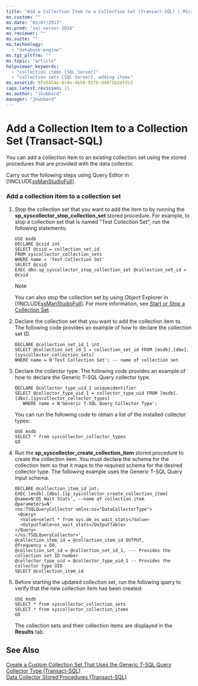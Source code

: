 ```yaml
---
title: "Add a Collection Item to a Collection Set (Transact-SQL) | Microsoft Docs"
ms.custom: ""
ms.date: "03/07/2017"
ms.prod: "sql-server-2016"
ms.reviewer: ""
ms.suite: ""
ms.technology: 
  - "database-engine"
ms.tgt_pltfrm: ""
ms.topic: "article"
helpviewer_keywords: 
  - "collection items [SQL Server]"
  - "collection sets [SQL Server], adding items"
ms.assetid: 9fe6454e-8c0e-4b50-937b-d9871b20fd13
caps.latest.revision: 21
ms.author: "jhubbard"
manager: "jhubbard"
---
```

# Add a Collection Item to a Collection Set (Transact-SQL)
  You can add a collection item to an existing collection set using the stored procedures that are provided with the data collector.  
  
 Carry out the following steps using Query Editor in [!INCLUDE[ssManStudioFull](../../a9notintoc/includes/ssmanstudiofull-md.md)].  
  
### Add a collection item to a collection set  
  
1.  Stop the collection set that you want to add the item to by running the **sp_syscollector_stop_collection_set** stored procedure. For example, to stop a collection set that is named "Test Collection Set", run the following statements:  
  
    ```tsql  
    USE msdb  
    DECLARE @csid int  
    SELECT @csid = collection_set_id  
    FROM syscollector_collection_sets  
    WHERE name = 'Test Collection Set'  
    SELECT @csid  
    EXEC dbo.sp_syscollector_stop_collection_set @collection_set_id = @csid  
    ```  
  
    > [!NOTE]  
    >  You can also stop the collection set by using Object Explorer in [!INCLUDE[ssManStudioFull](../../a9notintoc/includes/ssmanstudiofull-md.md)]. For more information, see [Start or Stop a Collection Set](../../relational-databases/data-collection/start-or-stop-a-collection-set.md).  
  
2.  Declare the collection set that you want to add the collection item to. The following code provides an example of how to declare the collection set ID.  
  
    ```tsql  
    DECLARE @collection_set_id_1 int  
    SELECT @collection_set_id_1 = collection_set_id FROM [msdb].[dbo].[syscollector_collection_sets]  
    WHERE name = N'Test Collection Set'; -- name of collection set  
    ```  
  
3.  Declare the collector type. The following code provides an example of how to declare the Generic T-SQL Query collector type.  
  
    ```tsql  
    DECLARE @collector_type_uid_1 uniqueidentifier  
    SELECT @collector_type_uid_1 = collector_type_uid FROM [msdb].[dbo].[syscollector_collector_types]   
       WHERE name = N'Generic T-SQL Query Collector Type';  
    ```  
  
     You can run the following code to obtain a list of the installed collector types:  
  
    ```tsql  
    USE msdb  
    SELECT * from syscollector_collector_types  
    GO  
    ```  
  
4.  Run the **sp_syscollector_create_collection_item** stored procedure to create the collection item. You must declare the schema for the collection item so that it maps to the required schema for the desired collector type. The following example uses the Generic T-SQL Query input schema.  
  
    ```tsql  
    DECLARE @collection_item_id int;  
    EXEC [msdb].[dbo].[sp_syscollector_create_collection_item]   
    @name=N'OS Wait Stats', --name of collection item  
    @parameters=N'  
    <ns:TSQLQueryCollector xmlns:ns="DataCollectorType">  
     <Query>  
      <Value>select * from sys.dm_os_wait_stats</Value>  
      <OutputTable>os_wait_stats</OutputTable>  
    </Query>  
    </ns:TSQLQueryCollector>',  
    @collection_item_id = @collection_item_id OUTPUT,  
    @frequency = 60,  
    @collection_set_id = @collection_set_id_1, --- Provides the collection set ID number  
    @collector_type_uid = @collector_type_uid_1 -- Provides the collector type UID  
    SELECT @collection_item_id     
    ```  
  
5.  Before starting the updated collection set, run the following query to verify that the new collection item has been created:  
  
    ```xaml  
    USE msdb  
    SELECT * from syscollector_collection_sets  
    SELECT * from syscollector_collection_items  
    GO  
    ```  
  
     The collection sets and their collection items are displayed in the **Results** tab.  
  
## See Also  
 [Create a Custom Collection Set That Uses the Generic T-SQL Query Collector Type &#40;Transact-SQL&#41;](../../relational-databases/data-collection/create-custom-collection-set-generic-t-sql-query-collector-type.md)   
 [Data Collector Stored Procedures &#40;Transact-SQL&#41;](../../relational-databases/reference/system-stored-procedures/data-collector-stored-procedures-transact-sql.md)  
  
  